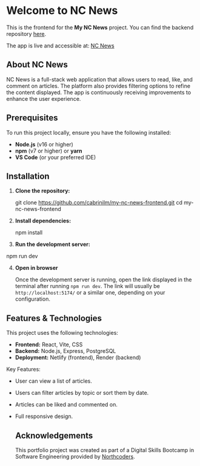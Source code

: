 # **Welcome to NC News**

This is the frontend for the **My NC News** project. You can find the backend repository [here](https://github.com/cabrinilm/my-nc-news.git).

The app is live and accessible at: [NC News](https://mindarticles.netlify.app/)

## About NC News

NC News is a full-stack web application that allows users to read, like, and comment on articles. The platform also provides filtering options to refine the content displayed. The app is continuously receiving improvements to enhance the user experience.

## **Prerequisites**

To run this project locally, ensure you have the following installed:

- **Node.js** (v16 or higher)
- **npm** (v7 or higher) or **yarn**
- **VS Code** (or your preferred IDE)

## **Installation**

1. **Clone the repository:**

   git clone https://github.com/cabrinilm/my-nc-news-frontend.git
   cd my-nc-news-frontend

2. **Install dependencies:**

   npm install

3. **Run the development server:**

npm run dev

4. **Open in browser**

   Once the development server is running, open the link displayed in the terminal after running `npm run dev`.
   The link will usually be `http://localhost:5174/` or a similar one, depending on your configuration.


## **Features & Technologies**

This project uses the following technologies:

- **Frontend:** React, Vite, CSS
- **Backend:** Node.js, Express, PostgreSQL
- **Deployment:** Netlify (frontend), Render (backend)

Key Features:

- User can view a list of articles.
- Users can filter articles by topic or sort them by date.
- Articles can be liked and commented on.
- Full responsive design.




   ## **Acknowledgements**

   This portfolio project was created as part of a Digital Skills Bootcamp in Software Engineering provided by [Northcoders](https://northcoders.com/).
